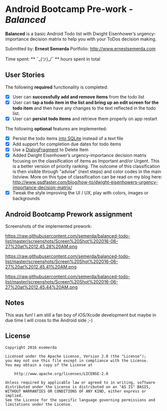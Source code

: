 # Android Bootcamp Pre-work - *Balanced*

**Balanced** is a basic Android Todo list with Dwight Eisenhower’s urgency-importance decision matrix to help you with your ToDos decision making.

Submitted by: **Ernest Semerda**
Portfolio: http://www.ernestsemerda.com

Time spent: ** ¯\_(ツ)_/¯ ** hours spent in total

## User Stories

The following **required** functionality is completed:

* [x] User can **successfully add and remove items** from the todo list
* [x] User can **tap a todo item in the list and bring up an edit screen for the todo item** and then have any changes to the text reflected in the todo list.
* [x] User can **persist todo items** and retrieve them properly on app restart

The following **optional** features are implemented:

* [x] Persist the todo items [into SQLite](http://guides.codepath.com/android/Persisting-Data-to-the-Device#sqlite) instead of a text file
* [x] Add support for completion due dates for todo items
* [x] Use a [DialogFragment](http://guides.codepath.com/android/Using-DialogFragment) to Delete Item
* [x] Added Dwight Eisenhower’s urgency-importance decision matrix focusing on the classification of items as Important and/or Urgent. This is a better version of priority ranking. The outcome of this classification is then visible through "advise" (next steps) and color codes in the main listview. More on this type of classification can be read on my blog here: http://www.gsdfaster.com/blog/how-to/dwight-eisenhowers-urgency-importance-decision-matrix/
* [x] Tweak the style improving the UI / UX, play with colors, images or backgrounds

## Android Bootcamp Prework assignment

Screenshots of the implemented prework:

https://raw.githubusercontent.com/semerda/balanced-todo-list/master/screenshots/Screen%20Shot%202016-06-27%20at%2012.45.28%20AM.png

https://raw.githubusercontent.com/semerda/balanced-todo-list/master/screenshots/Screen%20Shot%202016-06-27%20at%2012.45.41%20AM.png

https://raw.githubusercontent.com/semerda/balanced-todo-list/master/screenshots/Screen%20Shot%202016-06-27%20at%2012.45.44%20AM.png

## Notes

This was fun! I am still a fan boy of iOS/Xcode development but maybe in due time I will cross to the Android side ;-)

## License

    Copyright 2016 esemerda

    Licensed under the Apache License, Version 2.0 (the "License");
    you may not use this file except in compliance with the License.
    You may obtain a copy of the License at

        http://www.apache.org/licenses/LICENSE-2.0

    Unless required by applicable law or agreed to in writing, software
    distributed under the License is distributed on an "AS IS" BASIS,
    WITHOUT WARRANTIES OR CONDITIONS OF ANY KIND, either express or implied.
    See the License for the specific language governing permissions and
    limitations under the License.
